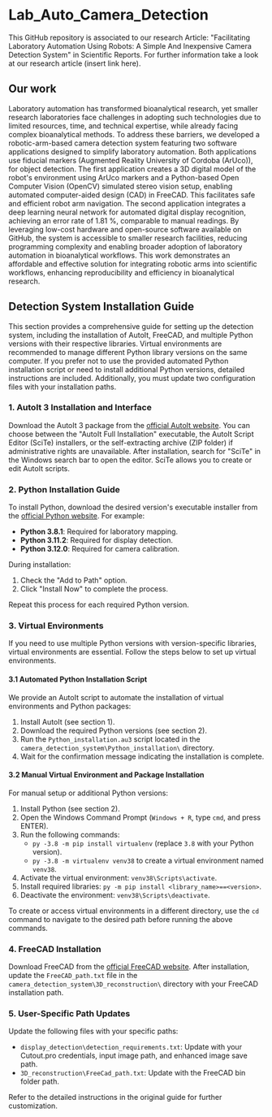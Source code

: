 # Lab_Auto_Camera_Detection
This GitHub repository is associated to our research Article: "Facilitating Laboratory Automation Using Robots: A Simple And Inexpensive Camera 
Detection System" in Scientific Reports. For further information take a look at our research article (insert link here).

## Our work 
Laboratory automation has transformed bioanalytical research, yet smaller research laboratories face challenges in adopting such technologies due to limited resources, time, and technical expertise, while already facing complex bioanalytical methods. To address these barriers, we developed a robotic-arm-based camera detection system featuring two software applications designed to simplify laboratory automation. Both applications use fiducial markers (Augmented Reality University of Cordoba (ArUco)), for object detection. The first application creates a 3D digital model of the robot's environment using ArUco markers and a Python-based Open Computer Vision (OpenCV) simulated stereo vision setup, enabling automated computer-aided design (CAD) in FreeCAD. This facilitates safe and efficient robot arm navigation. The second application integrates a deep learning neural network for automated digital display recognition, achieving an error rate of 1.81 %, comparable to manual readings. By leveraging low-cost hardware and open-source software available on GitHub, the system is accessible to smaller research facilities, reducing programming complexity and enabling broader adoption of laboratory automation in bioanalytical workflows. This work demonstrates an affordable and effective solution for integrating robotic arms into scientific workflows, enhancing reproducibility and efficiency in bioanalytical research.

## Detection System Installation Guide

This section provides a comprehensive guide for setting up the detection system, including the installation of AutoIt, FreeCAD, and multiple Python versions with their respective libraries. Virtual environments are recommended to manage different Python library versions on the same computer. If you prefer not to use the provided automated Python installation script or need to install additional Python versions, detailed instructions are included. Additionally, you must update two configuration files with your installation paths.

### 1. AutoIt 3 Installation and Interface

Download the AutoIt 3 package from the [official AutoIt website](https://www.autoitscript.com/site/autoit/downloads/). You can choose between the "AutoIt Full Installation" executable, the AutoIt Script Editor (SciTe) installers, or the self-extracting archive (ZIP folder) if administrative rights are unavailable. After installation, search for "SciTe" in the Windows search bar to open the editor. SciTe allows you to create or edit AutoIt scripts.

### 2. Python Installation Guide

To install Python, download the desired version's executable installer from the [official Python website](https://www.python.org/downloads/). For example:
- **Python 3.8.1**: Required for laboratory mapping.
- **Python 3.11.2**: Required for display detection.
- **Python 3.12.0**: Required for camera calibration.

During installation:
1. Check the "Add to Path" option.
2. Click "Install Now" to complete the process.

Repeat this process for each required Python version.

### 3. Virtual Environments

If you need to use multiple Python versions with version-specific libraries, virtual environments are essential. Follow the steps below to set up virtual environments.

#### 3.1 Automated Python Installation Script

We provide an AutoIt script to automate the installation of virtual environments and Python packages:
1. Install AutoIt (see section 1).
2. Download the required Python versions (see section 2).
3. Run the `Python_installation.au3` script located in the `camera_detection_system\Python_installation\` directory.
4. Wait for the confirmation message indicating the installation is complete.

#### 3.2 Manual Virtual Environment and Package Installation

For manual setup or additional Python versions:
1. Install Python (see section 2).
2. Open the Windows Command Prompt (`Windows + R`, type `cmd`, and press ENTER).
3. Run the following commands:
    - `py -3.8 -m pip install virtualenv` (replace `3.8` with your Python version).
    - `py -3.8 -m virtualenv venv38` to create a virtual environment named `venv38`.
4. Activate the virtual environment: `venv38\Scripts\activate`.
5. Install required libraries: `py -m pip install <library_name>==<version>`.
6. Deactivate the environment: `venv38\Scripts\deactivate`.

To create or access virtual environments in a different directory, use the `cd` command to navigate to the desired path before running the above commands.

### 4. FreeCAD Installation

Download FreeCAD from the [official FreeCAD website](https://www.freecadweb.org/downloads.php). After installation, update the `FreeCAD_path.txt` file in the `camera_detection_system\3D_reconstruction\` directory with your FreeCAD installation path.

### 5. User-Specific Path Updates

Update the following files with your specific paths:
- `display_detection\detection_requirements.txt`: Update with your Cutout.pro credentials, input image path, and enhanced image save path.
- `3D_reconstruction\FreeCad_path.txt`: Update with the FreeCAD bin folder path.

Refer to the detailed instructions in the original guide for further customization.
